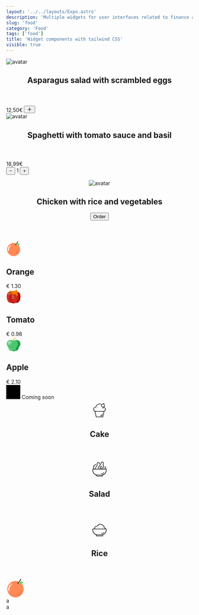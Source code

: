 ```yaml
---
layout: '../../layouts/Expo.astro'
description: 'Multiple widgets for user interfaces related to finance and economics'
slug: 'food'
category: 'Food'
tags: ['food']
title: 'Widget components with tailwind CSS'
visible: true
---
```


<article
  class="border shadow-sm break-inside grid grid-cols-12 rounded-xl overflow-hidden mb-3 text-sm bg-white dark:bg-gray-950 dark:text-white dark:border-gray-900"
  data-filter="food">
  <div class="flex-none col-span-4">
    <img
      class="w-full h-full object-cover"
      src="https://images.pexels.com/photos/1640772/pexels-photo-1640772.jpeg?auto=compress&cs=tinysrgb&w=1260&h=750&dpr=2"
      alt="avatar"
      loading="lazy"
    />
  </div>
  <section class="col-span-8 flex justify-between flex-col p-3 gap-1">
    <header class="flex flex-row justify-between items-start">
      <h2 class="font-medium">Asparagus salad with scrambled eggs</h2>
    </header>
    <div class="flex items-center justify-between w-full">
      <span class="font-semibold">12,50€</span>
      <button
        class="flex flex-none items-center justify-center gap-1 font-medium text-sm rounded h-6 w-6 transition-colors duration-200 bg-gray-100 dark:bg-gray-800 dark:text-white focus:bg-gray-300 dark:focus:bg-gray-700">
        <svg class="flex-none" width="14" height="14" fill="none" stroke-width="2" stroke="currentColor" viewBox="0 0 24 24" xmlns="http://www.w3.org/2000/svg" aria-hidden="true">
          <path stroke-linecap="round" stroke-linejoin="round" d="M12 4.5v15m7.5-7.5h-15"></path>
        </svg>
      </button>
    </div>
  </section>
</article>

<article
  class="border shadow-sm break-inside grid grid-cols-12 rounded-xl overflow-hidden mb-3 text-sm bg-white dark:bg-gray-950 dark:text-white dark:border-gray-900"
  data-filter="food">
  <div class="flex-none col-span-4">
    <img
      class="w-full h-full object-cover"
      src="https://images.pexels.com/photos/691114/pexels-photo-691114.jpeg?auto=compress&cs=tinysrgb&w=1260&h=750&dpr=2"
      alt="avatar"
      loading="lazy"
    />
  </div>
  <section class="col-span-8 flex justify-between flex-col p-3 gap-1">
    <header class="flex flex-row justify-between items-start">
      <h2 class="font-medium">Spaghetti with tomato sauce and basil</h2>
    </header>
    <div class="flex items-center justify-between w-full">
      <span class="font-semibold">18,99€</span>
      <div class="flex items-center justify-between rounded p-1 gap-3 bg-gray-200 dark:bg-gray-800">
        <button class="flex flex-none items-center justify-center gap-1 font-medium text-lg rounded h-4 w-4 transition-colors duration-200 bg-white dark:bg-gray-600">
          &#8722;
        </button>
        <span class="font-medium text-xs">1</span>
        <button class="flex flex-none items-center justify-center gap-1 font-medium text-lg rounded h-4 w-4 transition-colors duration-200 bg-white dark:bg-gray-600">&#43;</button>
      </div>
    </div>
  </section>
</article>

<article
  class="border shadow-sm break-inside flex items-center justify-between gap-4 p-3 rounded-xl overflow-hidden mb-3 text-sm bg-white dark:bg-gray-950 dark:text-white dark:border-gray-900"
  data-filter="food">
  <header class="flex items-center justify-start w-full gap-4">
    <figure class="flex items-center justify-center w-10 h-10 p-1 rounded-full border border-gray-300 flex-none bg-white dark:border-white">
      <img src="https://www.svgrepo.com/show/408532/dog-food.svg" alt="avatar" loading="lazy" class="w-full object-cover" />
    </figure>
    <h2 class="font-medium">Chicken with rice and vegetables</h2>
    <button class="flex flex-none items-center justify-center text-xs font-medium h-6 px-3 rounded transition-colors duration-200 bg-green-600 text-white hover:bg-green-500">
      Order
    </button>
  </header>
</article>

<section class="grid grid-cols-3 gap-3 mb-3">
  <article
    class="break-inside overflow-hidden relative flex flex-col items-center text-center gap-2 rounded-lg text-sm p-3 bg-gray-100 dark:bg-gray-900 dark:text-white"
    data-filter="food">
    <svg width="40" height="40" viewBox="0 0 1024 1024" version="1.1" xmlns="http://www.w3.org/2000/svg">
      <path d="M511.948866 570.036552m-453.963447 0a453.963448 453.963448 0 1 0 907.926895 0 453.963448 453.963448 0 1 0-907.926895 0Z" fill="#FF8A57"></path><path
        d="M954.049336 214.760811C876.121842 137.855987 801.262359 97.562768 683.143913 202.693299c0 0 172.217717 118.118446 254.235893 30.680116"
        fill="#69DB64">
      </path><path
        d="M800.035154 2.658943l26.793968 18.40807a16.260461 16.260461 0 0 1 4.295216 22.19195A1067.872566 1067.872566 0 0 1 678.235094 231.123539a15.340058 15.340058 0 0 1-21.680615-0.511335 16.260461 16.260461 0 0 1 0-22.601019c21.067013-21.680615 68.416658-78.745631 120.572855-198.500349a15.544592 15.544592 0 0 1 22.90782-6.851893z"
        fill="#604D42">
      </path><path d="M634.132428 266.093127a46.736043 35.588934 30 1 0 35.588934-61.641843 46.736043 35.588934 30 1 0-35.588934 61.641843Z" fill="#604D42"></path><path
        d="M805.148507 675.985219m-24.748627 0a24.748627 24.748627 0 1 0 49.497254 0 24.748627 24.748627 0 1 0-49.497254 0Z"
        fill="#E2642D">
      </path><path d="M718.528313 780.706681m-24.748627 0a24.748627 24.748627 0 1 0 49.497254 0 24.748627 24.748627 0 1 0-49.497254 0Z" fill="#E2642D"></path><path
        d="M595.09198 880.00799m-24.748626 0a24.748627 24.748627 0 1 0 49.497253 0 24.748627 24.748627 0 1 0-49.497253 0Z"
        fill="#E2642D">
      </path><path d="M809.034655 805.455308m-24.748627 0a24.748627 24.748627 0 1 0 49.497254 0 24.748627 24.748627 0 1 0-49.497254 0Z" fill="#E2642D"></path><path
        d="M736.220513 880.00799m-24.748626 0a24.748627 24.748627 0 1 0 49.497253 0 24.748627 24.748627 0 1 0-49.497253 0Z"
        fill="#E2642D">
      </path><path
        d="M292.483771 323.163887c43.463497 0 43.463497-67.598522 0-67.598522s-43.565765 67.598522 0 67.598522zM201.159293 341.981025C129.572356 421.237991 109.118945 531.788675 123.027265 634.567063c5.829222 42.849895 70.871068 24.64636 65.144112-17.896734-10.226705-77.927494 6.647358-167.308898 60.644363-226.930591C277.859583 357.934685 230.305403 309.664636 201.159293 341.981025z"
        fill="#FFFFFF">
      </path>
    </svg>
    <section class="flex flex-col w-full">
      <h2 class="font-medium">Orange</h2>
      <span class="font-medium">&euro; 1.30</span>
    </section>
  </article>
  <article
    class="break-inside overflow-hidden relative flex flex-col items-center text-center gap-2 rounded-lg text-sm p-3 bg-gray-100 dark:bg-gray-900 dark:text-white"
    data-filter="food">
    <svg width="40" height="40" xmlns="http://www.w3.org/2000/svg" viewBox="0 0 512 512">
      <g id="Tomato">
        <path
          d="M149.33333,469.33333c64,0,64,21.33334,106.66667,21.33334s42.66667-21.33334,106.66667-21.33334c85.33333,0,128-106.66666,128-213.33333S448,85.33333,362.66667,85.33333C298.66667,85.33333,320,64,256,64S213.33333,85.33333,149.33333,85.33333c-85.33333,0-128,64-128,170.66667S64,469.33333,149.33333,469.33333Z"
          style="fill:#c11107">
        </path><path
          d="M384,320c0-149.33333-42.66667-256-128-256-64,0-42.66667,21.33333-106.66667,21.33333-85.33333,0-128,64-128,170.66667S64,469.33333,149.33333,469.33333c64,0,64,21.33334,106.66667,21.33334C256,490.66667,384,469.33333,384,320Z"
          style="fill:#c82e25">
        </path><ellipse cx="106.66667" cy="170.66667" rx="48.26898" ry="36.20174" transform="translate(-89.43761 125.41183) rotate(-45)" style="fill:#d2514a"></ellipse><ellipse
          cx="85.33333"
          cy="149.33333"
          rx="26.19041"
          ry="14.96574"
          transform="translate(-80.60106 104.0785) rotate(-45)"
          style="fill:#de807a">
        </ellipse><path
          d="M251.8125,490.25C250.58333,490,128,463.58333,128,298.66667c0-139.58334,93.15625-187.77084,97.125-189.75l19.08333,38.16666c-2.875,1.47917-73.54166,39.39584-73.54166,151.58334,0,128.85416,86.02083,148.97916,89.67708,149.77083Z"
          style="fill:#c11107">
        </path><path
          d="M362.66667,469.33333V426.66667C418.09375,426.66667,448,338.72917,448,256c0-128-64.22917-128-85.33333-128V85.33333c47.80208,0,128,22.16667,128,170.66667C490.66667,358.75,450.61458,469.33333,362.66667,469.33333Z"
          style="fill:#af0a00">
        </path><path
          d="M362.66667,128l53.24349-14.1237S405.33333,64,341.33333,64,256,85.33333,256,85.33333,234.66667,64,192,64s-64,0-85.33333-21.33333c0,0,0,64,85.33333,64,0,0-64,42.66666-64,85.33333,0,0,42.66667-42.66667,85.33333-42.66667C192,170.66667,192,197.67448,192,234.66667c0,0,41.5625-62.36849,106.66667-64,40.6875,22.44791,64,58.23958,64,85.33333,0,0,42.66666-21.33333,42.66666-64S362.66667,128,362.66667,128Z"
          style="fill:#ef7f00">
        </path><path
          d="M156.6875,169.3125,145.125,151.39583C169.16667,135.875,192.11458,128,213.33333,128h25.75v21.33333h-25.75C196.53125,149.33333,176.94792,156.25,156.6875,169.3125Z"
          style="fill:#e76400">
        </path><path
          d="M364.84375,256.375l-4.39583-15.9375c-7.15625-25.95833-30.83334-52.6875-61.78125-69.77083H298.625c-38.85417.95833-69.25,23.33333-87.90625,41.9375l-15.0625-15.125c21.40625-21.33334,56.5625-47,102.47917-48.14584l5.79166-.125L308.96875,152c29.95833,16.52083,53.51042,40.4375,65.78125,66.125,5.21875-6.97917,9.25-15.75,9.25-26.125h21.33333c0,25.35417-15.10416,43.25-27.78125,53.8125Z"
          style="fill:#e76400">
        </path><rect x="331.72504" y="105.04856" width="71.227" height="21.34038" transform="translate(-17.39683 98.19375) rotate(-14.87737)" style="fill:#e76400"></rect><circle
          cx="288"
          cy="138.66667"
          r="32"
          style="fill:#e76400">
        </circle><path
          d="M256,122.04172v.00005a27.29157,27.29157,0,0,0,27.29157,27.29156h0a27.28737,27.28737,0,0,0,22.71863-12.19959c8.15315-12.16364,44.42863-52.33953,66.15976-66.37153A26.479,26.479,0,0,0,384,48.44821v0a27.11483,27.11483,0,0,0-27.11483-27.11484h0a54.41546,54.41546,0,0,0-31.63254,10.02388C314.122,39.27162,277.84918,73.206,265.69067,90.4937A54.87029,54.87029,0,0,0,256,122.04172Z"
          style="fill:#f59707">
        </path><path
          d="M283.29167,149.33333A27.32489,27.32489,0,0,1,256,122.04167h21.33333c0,5.27083,7.88542,7.8125,10.96875,3.20833,8.79167-13.10417,47.14584-56.16667,72.29167-72.39583l11.5625,17.91666c-21.61458,13.95834-58.01042,54.25-66.14583,66.35417A27.34259,27.34259,0,0,1,283.29167,149.33333Z"
          style="fill:#ef7f00">
        </path><ellipse cx="234.66667" cy="277.33333" rx="42.66667" ry="64" style="fill:#d2514a"></ellipse>
      </g>
    </svg>
    <section class="flex flex-col w-full">
      <h2 class="font-medium">Tomato</h2>
      <span class="font-medium">&euro; 0.98</span>
    </section>
  </article>
  <article
    class="break-inside overflow-hidden relative flex flex-col items-center text-center gap-2 rounded-lg text-sm p-3 bg-gray-100 dark:bg-gray-900 dark:text-white"
    data-filter="food">
    <svg width="40" height="40" xmlns="http://www.w3.org/2000/svg" viewBox="0 0 512 512">
      <title>Artboard 137</title><g id="Apple">
        <path
          d="M245.33333,149.33333a10.66053,10.66053,0,0,1-10.66666-10.66666c0-2.84375.79166-70.22917,68.75-115.54167A10.66642,10.66642,0,0,1,315.25,40.875C256.6875,79.92708,256,138.08333,256,138.66667A10.66053,10.66053,0,0,1,245.33333,149.33333Z"
          style="fill:#ffa300">
        </path><path
          d="M245.33333,149.3125c-5.4375-.08333-10.66666-4.75-10.66666-10.64583,0-.61459.08333-15.32292,6.66651-35.33334A10.65966,10.65966,0,1,1,261.58333,110C256.14583,126.54167,256,138.58333,256,138.70833A10.68767,10.68767,0,0,1,245.33333,149.3125Z"
          style="fill:#f98b00">
        </path><path
          d="M362.66667,106.66667c-64,0-64,21.33333-106.66667,21.33333s-42.66667-21.33333-106.66667-21.33333-128,42.66666-128,128,64,101.41276,64,149.33333c0,42.66667,21.33334,85.33333,85.33334,85.33333,42.66666,0,42.66666,21.33334,85.33333,21.33334s42.66667-21.33334,85.33333-21.33334S426.66667,426.66667,426.66667,384c0-47.92057,64-64,64-149.33333S426.66667,106.66667,362.66667,106.66667Z"
          style="fill:#14a142">
        </path><path
          d="M197.41623,473.10763c55.12423,17.79333,117.2222-9.31576,138.32313-63.26049,3.66235-9.36286,5.5487-18.277,5.59528-26.16615.28255-47.67318,63.99869-63.87109,63.99869-149.01432,0-29.38282-7.59375-53.6875-20.16406-72.931-22.47656-34.40886-65.99219-46.556-105.82552-36.43229-.27344.069-.61589.099-.89323.16666a82.75757,82.75757,0,0,1-9.14323,1.70443c-.46224.0599-.97656.09375-1.45052.14713A104.16527,104.16527,0,0,1,256,128c-42.66667,0-42.66667-21.33333-106.66667-21.33333s-128,42.66666-128,128,64,101.41276,64,149.33333c0,42.66667,21.33334,85.33333,85.33334,85.33333C182.09939,469.33333,190.46866,470.86506,197.41623,473.10763Z"
          style="fill:#4cc66e">
        </path><ellipse cx="117.33333" cy="202.66667" rx="86.45793" ry="60.60814" transform="translate(-108.94084 142.32689) rotate(-45)" style="fill:#84d89c"></ellipse><ellipse
          cx="96"
          cy="181.33333"
          rx="38.73501"
          ry="23.38784"
          transform="translate(-100.10428 120.99355) rotate(-45)"
          style="fill:#b7e8c4">
        </ellipse><ellipse cx="138.66667" cy="416" rx="22.87035" ry="39.04213" transform="translate(-253.54189 219.89572) rotate(-45)" style="fill:#84d89c"></ellipse>
      </g>
    </svg>
    <section class="flex flex-col w-full">
      <h2 class="font-medium">Apple</h2>
      <span class="font-medium">&euro; 2.10</span>
    </section>
  </article>
</section>

<article
  class="border shadow-sm break-inside flex items-center justify-start flex-col gap-4 p-3 rounded-xl overflow-hidden mb-3 text-sm bg-white dark:bg-gray-950 dark:text-white dark:border-gray-900"
  data-filter="food">
  <svg width="38" height="38" xmlns="http://www.w3.org/2000/svg" viewBox="0 0 48 48">
    <path
      class="fill-none stroke-current"
      stroke-width="2"
      d="M10.92 28.19c-2.72-2-4.85-3.94-6.24-5.12a2.56 2.56 0 0 1-.9-2 2.72 2.72 0 0 1 .12-.8 1 1 0 0 1 1.5-.62c2.07 1.17 7.17 3.55 16.06 4.82a16.24 16.24 0 0 0 8.09-1.06h0">
    </path>
    <path
      class="fill-none stroke-current"
      stroke-width="2"
      d="M38 12c-1 5.26-3.07 15.78-11.48 19.37A55.53 55.53 0 0 1 15 35h0a28.77 28.77 0 0 1-4.54.53 1 1 0 0 0-1 1.13 2.57 2.57 0 0 0 2.11 2.12c4.76.77 16.91 3.69 26.17-2.79 11.36-7.93 4.76-23.06 4.76-23.06l.11-.5v0">
    </path>
    <path
      class="fill-none stroke-current"
      stroke-width="2"
      d="m42 13 1.53-4-.72-.19L39.58 8s-.36 1-1.07 2.64c-2.19 4.91-7.77 15.12-16.72 16.66-8.75 1.5-14.27.79-16.56.31a1 1 0 0 0-1.23 1A2.56 2.56 0 0 0 5.56 31c1.94.8 4.59 2.84 8.44 4">
    </path>
    <path class="fill-none stroke-current" stroke-width="2" d="M-423-423h690v690h-690z"></path>
  </svg>
  Coming soon
</article>

<section class="grid grid-cols-3 gap-3 mb-3">
  <article
    class="relative border shadow-sm break-inside flex items-center justify-start flex-col gap-1 font-medium text-center p-3 rounded-xl overflow-hidden text-sm bg-white dark:bg-gray-950 dark:text-white dark:border-gray-900"
    data-filter="food">
    <div class="absolute w-12 h-12 top-0 left-2 rounded-full z-0 bg-rose-400"></div>
    <header class="relative">
      <svg width="50" height="50" viewBox="0 0 64 64" xmlns="http://www.w3.org/2000/svg" xml:space="preserve">
        <path fill="none" d="M0 0h64v64H0z"></path>
        <path
          d="M47.541 38.773H16.459l4.104 18.873h22.874l4.104-18.873zM45 23.773a7.5 7.5 0 0 1 7.5 7.5s0 0 0 0a7.5 7.5 0 0 1-7.5 7.5"
          stroke-width="2"
          stroke="currentColor"
          fill="none">
        </path>
        <path
          d="M19 38.773a7.5 7.5 0 0 1-7.5-7.5s0 0 0 0a7.5 7.5 0 0 1 7.5-7.5h.614c.742-6.179 6.008-10.975 12.386-10.975 2.513 0 4.854.744 6.813 2.025M44.386 23.773c0 2.398-.142 4.244-.567 5.5M25 24v1"
          stroke-width="2"
          stroke="currentColor"
          fill="none">
        </path>
        <circle cx="44.102" cy="18.484" r="5.289" stroke-width="2" stroke="currentColor" fill="none"></circle>
        <path d="M34.425 53.83h5.581l1.419-6.79M46.052 13.148s.714-1.785 2.231-2.945" stroke-width="2" stroke="currentColor" fill="none"></path>
      </svg>
      <h2>Cake</h2>
    </header>
  </article>
  <article
    class="relative border shadow-sm break-inside flex items-center justify-start flex-col gap-1 font-medium text-center p-3 rounded-xl overflow-hidden text-sm bg-white dark:bg-gray-950 dark:text-white dark:border-gray-900"
    data-filter="food">
    <div class="absolute w-12 h-12 top-0 left-2 rounded-full z-0 bg-amber-400"></div>
    <header class="relative">
      <svg width="50" height="50" viewBox="0 0 64 64" xmlns="http://www.w3.org/2000/svg" xml:space="preserve">
        <path fill="none" d="M0 0h64v64H0z"></path>
        <path
          d="M54.448 33a1.335 1.335 0 0 1 1.322 1.534l-.726 4.839A16 16 0 0 1 39.221 53H24.779A16 16 0 0 1 8.956 39.373l-.726-4.839A1.335 1.335 0 0 1 9.552 33h44.896z"
          stroke="currentColor"
          fill="none"
          stroke-width="2">
        </path>
        <path
          d="M47.5 45.284a15.105 15.105 0 0 1-9.6 3.432M43 52.503v1.37A3.13 3.13 0 0 1 39.872 57H24.128A3.127 3.127 0 0 1 21 53.873v-1.37M28.529 33a9.886 9.886 0 0 1-.365-5.247 9.891 9.891 0 0 1 3.461-5.736 16.81 16.81 0 0 0 5.824-9.684c.094-.42.177-.834.257-1.232a3.862 3.862 0 0 1 4.548-3.024s0 0 0 0a3.861 3.861 0 0 1 3.024 4.548l-.248 1.234a16.813 16.813 0 0 0 1.626 11.188 9.83 9.83 0 0 1 .98 6.624A9.963 9.963 0 0 1 47.272 33M18.141 33a9.97 9.97 0 0 1-.103-1.434c0-2.393.849-4.59 2.261-6.306a16.806 16.806 0 0 0 3.799-10.642c.009-.431.009-.853.009-1.259a3.862 3.862 0 0 1 3.862-3.862s0 0 0 0a3.862 3.862 0 0 1 3.862 3.862v1.259c0 .448.018.895.054 1.339"
          stroke="currentColor"
          fill="none"
          stroke-width="2">
        </path>
        <circle cx="38" cy="28" r="4" stroke="currentColor" fill="none" stroke-width="2"></circle>
        <path
          d="M53 33s1.521-5.869-1.649-9.511M13.002 33A9.952 9.952 0 0 1 11 27c0-5.114 3.848-9.337 8.804-9.929M11.635 23.489 14 24M12 32l2-1M19 18v1"
          stroke="currentColor"
          fill="none"
          stroke-width="2">
        </path>
      </svg>
      <h2>Salad</h2>
    </header>
  </article>
  <article
    class="relative border shadow-sm break-inside flex items-center justify-start flex-col gap-1 font-medium text-center p-3 rounded-xl overflow-hidden text-sm bg-white dark:bg-gray-950 dark:text-white dark:border-gray-900"
    data-filter="food">
    <div class="absolute w-12 h-12 top-0 left-2 rounded-full z-0 bg-green-400"></div>
    <header class="relative">
      <svg width="50" height="50" viewBox="0 0 64 64" xmlns="http://www.w3.org/2000/svg" xml:space="preserve">
        <path fill="none" d="M0 0h64v64H0z"></path>
        <path
          d="M54.448 33a1.335 1.335 0 0 1 1.322 1.534l-.726 4.839A16 16 0 0 1 39.221 53H24.779A16 16 0 0 1 8.956 39.373l-.726-4.839A1.335 1.335 0 0 1 9.552 33h44.896z"
          fill="none"
          stroke="currentColor"
          stroke-width="2">
        </path>
        <path
          d="M47.5 45.284a15.105 15.105 0 0 1-9.6 3.432M43 52.503V57H21v-4.497M12.3 33a10.161 10.161 0 0 1 3.085-2.524 5.391 5.391 0 0 1 5.667-6.547 6.986 6.986 0 0 1 5.941-2.013c1.295-6.811 8.282-6.624 11.959-3.805 4.507.19 4.917 2.734 4.917 2.734a5.003 5.003 0 0 1 3.88 6.49c.505.472.961.994 1.362 1.558A5.01 5.01 0 0 1 52.941 33M26.5 28.5l-1-.5M42.5 29l.5-.5"
          fill="none"
          stroke="currentColor"
          stroke-width="2">
        </path>
      </svg>
      <h2>Rice</h2>
    </header>
  </article>
</section>

<section class="grid grid-cols-3 gap-3 mb-3">
  <article class="relative overflow-hidden border shadow-sm break-inside rounded text-sm bg-white dark:bg-gray-950 dark:text-white dark:border-gray-900" data-filter="food">
    <svg width="50" height="50" viewBox="0 0 1024 1024" version="1.1" xmlns="http://www.w3.org/2000/svg">
      <path d="M511.948866 570.036552m-453.963447 0a453.963448 453.963448 0 1 0 907.926895 0 453.963448 453.963448 0 1 0-907.926895 0Z" fill="#FF8A57"></path><path
        d="M954.049336 214.760811C876.121842 137.855987 801.262359 97.562768 683.143913 202.693299c0 0 172.217717 118.118446 254.235893 30.680116"
        fill="#69DB64">
      </path><path
        d="M800.035154 2.658943l26.793968 18.40807a16.260461 16.260461 0 0 1 4.295216 22.19195A1067.872566 1067.872566 0 0 1 678.235094 231.123539a15.340058 15.340058 0 0 1-21.680615-0.511335 16.260461 16.260461 0 0 1 0-22.601019c21.067013-21.680615 68.416658-78.745631 120.572855-198.500349a15.544592 15.544592 0 0 1 22.90782-6.851893z"
        fill="#604D42">
      </path><path d="M634.132428 266.093127a46.736043 35.588934 30 1 0 35.588934-61.641843 46.736043 35.588934 30 1 0-35.588934 61.641843Z" fill="#604D42"></path><path
        d="M805.148507 675.985219m-24.748627 0a24.748627 24.748627 0 1 0 49.497254 0 24.748627 24.748627 0 1 0-49.497254 0Z"
        fill="#E2642D">
      </path><path d="M718.528313 780.706681m-24.748627 0a24.748627 24.748627 0 1 0 49.497254 0 24.748627 24.748627 0 1 0-49.497254 0Z" fill="#E2642D"></path><path
        d="M595.09198 880.00799m-24.748626 0a24.748627 24.748627 0 1 0 49.497253 0 24.748627 24.748627 0 1 0-49.497253 0Z"
        fill="#E2642D">
      </path><path d="M809.034655 805.455308m-24.748627 0a24.748627 24.748627 0 1 0 49.497254 0 24.748627 24.748627 0 1 0-49.497254 0Z" fill="#E2642D"></path><path
        d="M736.220513 880.00799m-24.748626 0a24.748627 24.748627 0 1 0 49.497253 0 24.748627 24.748627 0 1 0-49.497253 0Z"
        fill="#E2642D">
      </path><path
        d="M292.483771 323.163887c43.463497 0 43.463497-67.598522 0-67.598522s-43.565765 67.598522 0 67.598522zM201.159293 341.981025C129.572356 421.237991 109.118945 531.788675 123.027265 634.567063c5.829222 42.849895 70.871068 24.64636 65.144112-17.896734-10.226705-77.927494 6.647358-167.308898 60.644363-226.930591C277.859583 357.934685 230.305403 309.664636 201.159293 341.981025z"
        fill="#FFFFFF">
      </path>
    </svg>
  </article>
  <article class="relative overflow-hidden border shadow-sm break-inside rounded text-sm bg-white dark:bg-gray-950 dark:text-white dark:border-gray-900" data-filter="food">
    a
  </article>
  <article class="relative overflow-hidden border shadow-sm break-inside rounded text-sm bg-white dark:bg-gray-950 dark:text-white dark:border-gray-900" data-filter="food">
    a
  </article>
</section>
